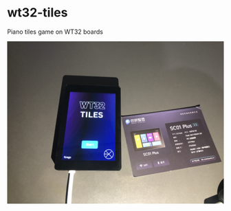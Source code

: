 
# wt32-tiles

Piano tiles game on WT32 boards

[![screenshot](preview.jpg?raw=true "screenshot")](https://youtu.be/PS6BqqFxLqQ)
